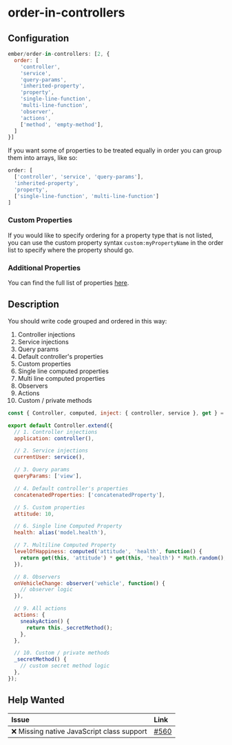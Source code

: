 # order-in-controllers

## Configuration

```js
ember/order-in-controllers: [2, {
  order: [
    'controller',
    'service',
    'query-params',
    'inherited-property',
    'property',
    'single-line-function',
    'multi-line-function',
    'observer',
    'actions',
    ['method', 'empty-method'],
  ]
}]
```

If you want some of properties to be treated equally in order you can group them into arrays, like so:

```js
order: [
  ['controller', 'service', 'query-params'],
  'inherited-property',
  'property',
  ['single-line-function', 'multi-line-function']
]
```

### Custom Properties

If you would like to specify ordering for a property type that is not listed, you can use the custom property syntax `custom:myPropertyName` in the order list to specify where the property should go.

### Additional Properties

You can find the full list of properties [here](/lib/utils/property-order.js#L10).

## Description

You should write code grouped and ordered in this way:

1. Controller injections
2. Service injections
3. Query params
4. Default controller's properties
5. Custom properties
6. Single line computed properties
7. Multi line computed properties
8. Observers
9. Actions
10. Custom / private methods

```javascript
const { Controller, computed, inject: { controller, service }, get } = Ember;

export default Controller.extend({
  // 1. Controller injections
  application: controller(),

  // 2. Service injections
  currentUser: service(),

  // 3. Query params
  queryParams: ['view'],

  // 4. Default controller's properties
  concatenatedProperties: ['concatenatedProperty'],

  // 5. Custom properties
  attitude: 10,

  // 6. Single line Computed Property
  health: alias('model.health'),

  // 7. Multiline Computed Property
  levelOfHappiness: computed('attitude', 'health', function() {
    return get(this, 'attitude') * get(this, 'health') * Math.random();
  }),

  // 8. Observers
  onVehicleChange: observer('vehicle', function() {
    // observer logic
  }),

  // 9. All actions
  actions: {
    sneakyAction() {
      return this._secretMethod();
    },
  },

  // 10. Custom / private methods
  _secretMethod() {
    // custom secret method logic
  },
});
```

## Help Wanted

| Issue | Link |
| :-- | :-- |
| :x: Missing native JavaScript class support | [#560](https://github.com/ember-cli/eslint-plugin-ember/issues/560) |
